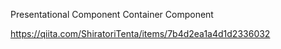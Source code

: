 Presentational Component
Container Component

https://qiita.com/ShiratoriTenta/items/7b4d2ea1a4d1d2336032

